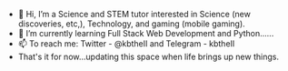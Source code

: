 - 👋 Hi, I’m a Science and STEM tutor interested in Science (new discoveries, etc,), Technology, and gaming (mobile gaming).
- 🌱 I’m currently learning Full Stack Web Development and Python......
- 📫 To reach me: Twitter - @kbtheII and Telegram - kbtheII
- That's it for now...updating this space when life brings up new things.
<!---
kbthe2/kbthe2 is a ✨ special ✨ repository because its `README.md` (this file) appears on your GitHub profile.
You can click the Preview link to take a look at your changes.
--->
